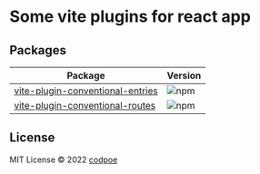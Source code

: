 # Some vite plugins for react app

## Packages

| Package | Version |
|---------|---------|
| [vite-plugin-conventional-entries](packages/entries) | ![npm](https://img.shields.io/npm/v/vite-plugin-conventional-entries) |
| [vite-plugin-conventional-routes](packages/routes) | ![npm](https://img.shields.io/npm/v/vite-plugin-conventional-routes) |

## License
MIT License © 2022 [codpoe](https://github.com/codpoe)
